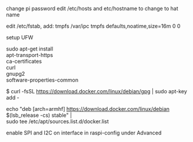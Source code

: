 change pi password
edit /etc/hosts and etc/hostname to change to hat name

edit /etc/fstab, add:
tmpfs /var/ipc  tmpfs defaults,noatime,size=16m 0 0


setup UFW

 sudo apt-get install \
     apt-transport-https \
     ca-certificates \
     curl \
     gnupg2 \
     software-properties-common

$ curl -fsSL https://download.docker.com/linux/debian/gpg | sudo apt-key add -

echo "deb [arch=armhf] https://download.docker.com/linux/debian \
     $(lsb_release -cs) stable" | \
    sudo tee /etc/apt/sources.list.d/docker.list


enable SPI and I2C on interface in raspi-config under Advanced
    
